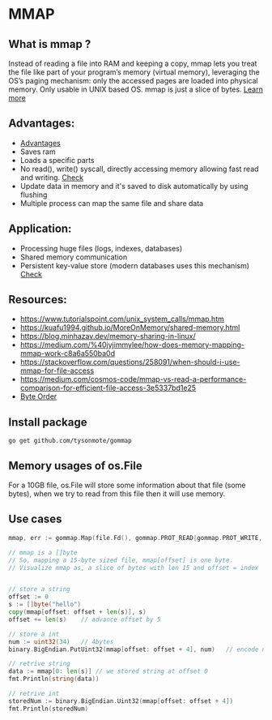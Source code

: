# MMAP

## What is mmap ?
Instead of reading a file into RAM and keeping a copy, mmap lets you treat the file like part of your program’s memory (virtual memory), leveraging the OS’s paging mechanism: only the accessed pages are loaded into physical memory. Only usable in UNIX based OS. mmap is just a slice of bytes.
[Learn more](https://en.wikipedia.org/wiki/Memory-mapped_file)

## Advantages:
- [Advantages](https://www.tencentcloud.com/techpedia/106444)
- Saves ram
- Loads a specific parts
- No read(), write() syscall, directly accessing memory allowing fast read and writing. [Check](https://learningdaily.dev/reading-and-writing-files-using-memory-mapped-i-o-220fa802aa1c)
- Update data in memory and it's saved to disk automatically by using flushing
- Multiple process can map the same file and share data

## Application:
- Processing huge files (logs, indexes, databases)
- Shared memory communication
- Persistent key-value store (modern databases uses this mechanism) [Check](https://brunocalza.me/2021/01/18/but-how-exactly-databases-use-mmap)

## Resources:
- https://www.tutorialspoint.com/unix_system_calls/mmap.htm
- https://kuafu1994.github.io/MoreOnMemory/shared-memory.html
- https://blog.minhazav.dev/memory-sharing-in-linux/
- https://medium.com/%40jyjimmylee/how-does-memory-mapping-mmap-work-c8a6a550ba0d
- https://stackoverflow.com/questions/258091/when-should-i-use-mmap-for-file-access
- https://medium.com/cosmos-code/mmap-vs-read-a-performance-comparison-for-efficient-file-access-3e5337bd1e25
- [Byte Order](https://betterexplained.com/articles/understanding-big-and-little-endian-byte-order/)

## Install package
    go get github.com/tysonmote/gommap

## Memory usages of os.File
For a 10GB file, os.File will store some information about that file (some bytes), when we try to read from this file then it will use memory.

## Use cases
```go
mmap, err := gommap.Map(file.Fd(), gommap.PROT_READ|gommap.PROT_WRITE, gommap.MAP_SHARED)

// mmap is a []byte
// So, mapping a 15-byte sized file, mmap[offset] is one byte.
// Visualize mmap as, a slice of bytes with len 15 and offset = index


// store a string
offset := 0
s := []byte("hello")
copy(mmap[offset: offset + len(s)], s)
offset += len(s)    // advance offset by 5

// store a int
num := uint32(34)   // 4bytes
binary.BigEndian.PutUint32(mmap[offset: offset + 4], num)   // encode num into []byte and store 

// retrive string
data := mmap[0: len(s)] // we stored string at offset 0
fmt.Println(string(data))

// retrive int
storedNum := binary.BigEndian.Uint32(mmap[offset: offset + 4])
fmt.Println(storedNum)
```

